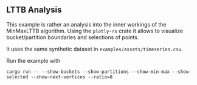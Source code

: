 ## LTTB Analysis

This example is rather an analysis into the inner workings of the MinMaxLTTB algorithm. Using the `plotly-rs` crate it allows to visualize bucket/partition boundaries and selections of points.

It uses the same synthetic dataset in `examples/assets/timeseries.csv`.

Run the example with 
```
cargo run -- --show-buckets --show-partitions --show-min-max --show-selected --show-next-vertices --ratio=8
``` 


